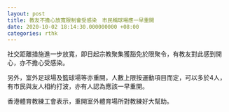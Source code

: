 ```yaml
---
layout: post
title: 教友不擔心放寬限制會受感染　市民稱球場應一早重開
date: 2020-10-02 18:14:30.000000000 +08:00
categories: rthk
---
```


社交距離措施進一步放寬，即日起宗教聚集獲豁免於限聚令，有教友對此感到開心，亦不擔心受感染。

另外，室外足球場及籃球場等亦重開，人數上限按運動項目而定，可以多於4人，有市民與友人相約打波，亦有人認為應該一早重開。

香港體育教練工會表示，重開室外體育場所對教練好大幫助。
